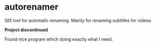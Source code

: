 autorenamer
===========

Qt5 tool for automatic renaming. Mainly for renaming subtitles for videos


**Project discontinued**

Found nice program which doing exactly what I need.
